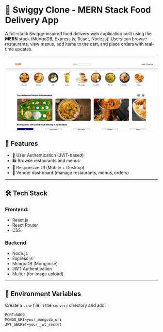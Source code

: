 # 🍔 Swiggy Clone - MERN Stack Food Delivery App

A full-stack Swiggy-inspired food delivery web application built using the **MERN** stack (MongoDB, Express.js, React, Node.js). Users can browse restaurants, view menus, add items to the cart, and place orders with real-time updates.

---
![My Image](swiggy_clone/public/assets/photo.png)


## 🚀 Features

- 🔐 User Authentication (JWT-based)
- 🛍️ Browse restaurants and menus
- 📱 Responsive UI (Mobile + Desktop)
- 🔧 Vendor dashboard (manage restaurants, menus, orders)

---

## 🛠️ Tech Stack

### Frontend:
- React.js
- React Router
- CSS

### Backend:
- Node.js
- Express.js
- MongoDB (Mongoose)
- JWT Authentication
- Multer (for image upload)


---

## 🔐 Environment Variables

Create a `.env` file in the `server/` directory and add:

```env
PORT=5000
MONGO_URI=your_mongodb_uri
JWT_SECRET=your_jwt_secret
